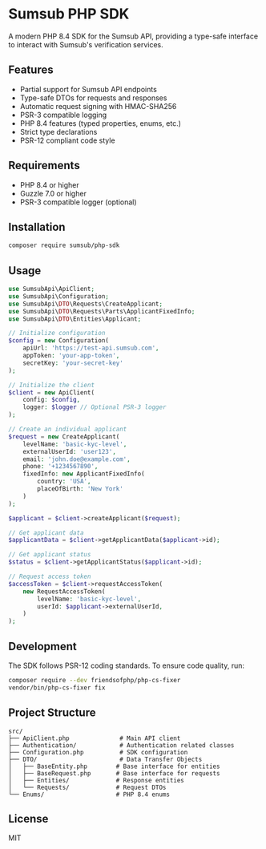 # Sumsub PHP SDK

A modern PHP 8.4 SDK for the Sumsub API, providing a type-safe interface to interact with Sumsub's verification services.

## Features

- Partial support for Sumsub API endpoints
- Type-safe DTOs for requests and responses
- Automatic request signing with HMAC-SHA256
- PSR-3 compatible logging
- PHP 8.4 features (typed properties, enums, etc.)
- Strict type declarations
- PSR-12 compliant code style

## Requirements

- PHP 8.4 or higher
- Guzzle 7.0 or higher
- PSR-3 compatible logger (optional)

## Installation

```bash
composer require sumsub/php-sdk
```

## Usage

```php
use SumsubApi\ApiClient;
use SumsubApi\Configuration;
use SumsubApi\DTO\Requests\CreateApplicant;
use SumsubApi\DTO\Requests\Parts\ApplicantFixedInfo;
use SumsubApi\DTO\Entities\Applicant;

// Initialize configuration
$config = new Configuration(
    apiUrl: 'https://test-api.sumsub.com',
    appToken: 'your-app-token',
    secretKey: 'your-secret-key'
);

// Initialize the client
$client = new ApiClient(
    config: $config,
    logger: $logger // Optional PSR-3 logger
);

// Create an individual applicant
$request = new CreateApplicant(
    levelName: 'basic-kyc-level',
    externalUserId: 'user123',
    email: 'john.doe@example.com',
    phone: '+1234567890',
    fixedInfo: new ApplicantFixedInfo(
        country: 'USA',
        placeOfBirth: 'New York'
    )
);

$applicant = $client->createApplicant($request);

// Get applicant data
$applicantData = $client->getApplicantData($applicant->id);

// Get applicant status
$status = $client->getApplicantStatus($applicant->id);

// Request access token
$accessToken = $client->requestAccessToken(
    new RequestAccessToken(
        levelName: 'basic-kyc-level',
        userId: $applicant->externalUserId,
    )
);
```

## Development

The SDK follows PSR-12 coding standards. To ensure code quality, run:

```bash
composer require --dev friendsofphp/php-cs-fixer
vendor/bin/php-cs-fixer fix
```

## Project Structure

```
src/
├── ApiClient.php              # Main API client
├── Authentication/            # Authentication related classes
├── Configuration.php          # SDK configuration
├── DTO/                       # Data Transfer Objects
│   ├── BaseEntity.php        # Base interface for entities
│   ├── BaseRequest.php       # Base interface for requests
│   ├── Entities/             # Response entities
│   └── Requests/             # Request DTOs
└── Enums/                    # PHP 8.4 enums
```

## License

MIT 